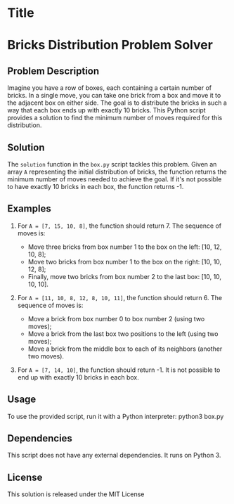 # Title 
# Bricks Distribution Problem Solver

## Problem Description

Imagine you have a row of boxes, each containing a certain number of bricks. In a single move, you can take one brick from a box and move it to the adjacent box on either side. The goal is to distribute the bricks in such a way that each box ends up with exactly 10 bricks. This Python script provides a solution to find the minimum number of moves required for this distribution.

## Solution

The `solution` function in the `box.py` script tackles this problem. Given an array `A` representing the initial distribution of bricks, the function returns the minimum number of moves needed to achieve the goal. If it's not possible to have exactly 10 bricks in each box, the function returns -1.

## Examples

1. For `A = [7, 15, 10, 8]`, the function should return 7. The sequence of moves is:
   - Move three bricks from box number 1 to the box on the left: [10, 12, 10, 8];
   - Move two bricks from box number 1 to the box on the right: [10, 10, 12, 8];
   - Finally, move two bricks from box number 2 to the last box: [10, 10, 10, 10].

2. For `A = [11, 10, 8, 12, 8, 10, 11]`, the function should return 6. The sequence of moves is:
   - Move a brick from box number 0 to box number 2 (using two moves);
   - Move a brick from the last box two positions to the left (using two moves);
   - Move a brick from the middle box to each of its neighbors (another two moves).

3. For `A = [7, 14, 10]`, the function should return -1. It is not possible to end up with exactly 10 bricks in each box.

## Usage

To use the provided script, run it with a Python interpreter:
python3 box.py


## Dependencies
This script does not have any external dependencies. It runs on Python 3.

## License
This solution is released under the MIT License